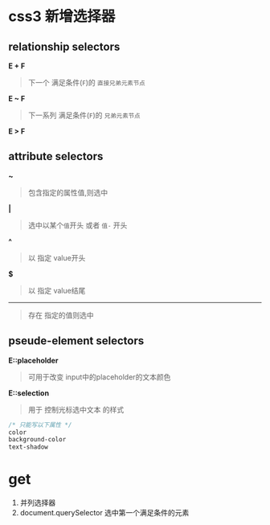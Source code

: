 # css3 新增选择器 

## relationship selectors 

**E + F**
> 下一个 满足条件(`F`)的 `直接兄弟元素节点`

**E ~ F**
> 下一系列 满足条件(`F`)的 `兄弟元素节点`

**E > F**

## attribute selectors

**~**
> 包含指定的属性值,则选中

**|**
> 选中以某个`值`开头 或者 `值-` 开头

**^**
> 以 指定 value开头

**$**
> 以 指定 value结尾

** * **
> 存在 指定的值则选中

## pseude-element selectors

**E::placeholder**

> 可用于改变 input中的placeholder的文本颜色

**E::selection**

> 用于 控制光标选中文本 的样式

```css
/* 只能写以下属性 */
color
background-color
text-shadow
```

# get

1. 并列选择器
2. document.querySelector 选中第一个满足条件的元素